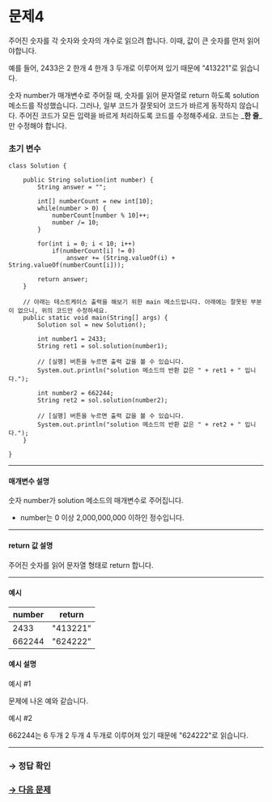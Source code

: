 # 문제4

주어진 숫자를 각 숫자와 숫자의 개수로 읽으려 합니다. 이때, 값이 큰 숫자를 먼저 읽어야합니다.

예를 들어, 2433은 2 한개 4 한개 3 두개로 이루어져 있기 때문에 "413221"로 읽습니다. 

숫자 number가 매개변수로 주어질 때, 숫자를 읽어 문자열로 return 하도록 solution 메소드를 작성했습니다. 그러나, 일부 코드가 잘못되어 코드가 바르게 동작하지 않습니다. 주어진 코드가 모든 입력을 바르게 처리하도록 코드를 수정해주세요. 코드는 _**한 줄**_만 수정해야 합니다.

### 초기 변수

```
class Solution {

    public String solution(int number) {
        String answer = "";

        int[] numberCount = new int[10];
        while(number > 0) {
            numberCount[number % 10]++;
            number /= 10;
        }

        for(int i = 0; i < 10; i++)
            if(numberCount[i] != 0)
                answer += (String.valueOf(i) + String.valueOf(numberCount[i]));
        
        return answer;
    }

    // 아래는 테스트케이스 출력을 해보기 위한 main 메소드입니다. 아래에는 잘못된 부분이 없으니, 위의 코드만 수정하세요.
    public static void main(String[] args) {
    	Solution sol = new Solution();
      
    	int number1 = 2433;
    	String ret1 = sol.solution(number1);

    	// [실행] 버튼을 누르면 출력 값을 볼 수 있습니다.
    	System.out.println("solution 메소드의 반환 값은 " + ret1 + " 입니다.");

    	int number2 = 662244;
    	String ret2 = sol.solution(number2);

    	// [실행] 버튼을 누르면 출력 값을 볼 수 있습니다.
    	System.out.println("solution 메소드의 반환 값은 " + ret2 + " 입니다.");
    }
    
}
```

---

#### 매개변수 설명
숫자 number가 solution 메소드의 매개변수로 주어집니다.
* number는 0 이상 2,000,000,000 이하인 정수입니다.

---

#### return 값 설명
주어진 숫자를 읽어 문자열 형태로 return 합니다.

---

#### 예시

| number | return |
|--------|----------|
| 2433 | "413221" |
| 662244 | "624222" |

#### 예시 설명

예시 #1

문제에 나온 예와 같습니다.

예시 #2

662244는 6 두개 2 두개 4 두개로 이루어져 있기 때문에 "624222"로 읽습니다.

---

### → 정답 확인

### [→ 다음 문제](https://github.com/tnehf18/cosPro/blob/main/java/ex_1st_05/no_05/desc_05.md "cosPro 1급 Java 5차 5번 문제")
